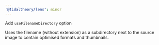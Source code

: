 ```yaml
---
'@tidaltheory/lens': minor
---
```


Add `useFilenameDirectory` option

Uses the filename (without extension) as a subdirectory next to the
source image to contain optimised formats and thumbnails.
